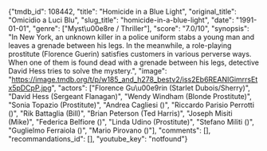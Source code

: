 {"tmdb_id": 108442, "title": "Homicide in a Blue Light", "original_title": "Omicidio a Luci Blu", "slug_title": "homicide-in-a-blue-light", "date": "1991-01-01", "genre": ["Myst\u00e8re / Thriller"], "score": "7.0/10", "synopsis": "In New York, an unknown killer in a police uniform stabs a young man and leaves a grenade between his legs. In the meanwhile, a role-playing prostitute (Florence Guerin) satisfies customers in various perverse ways. When one of them is found dead with a grenade between his legs, detective David Hess tries to solve the mystery.", "image": "https://image.tmdb.org/t/p/w185_and_h278_bestv2/iss2Eb6REANIGimrrsEtx5pDCpP.jpg", "actors": ["Florence Gu\u00e9rin (Starlet Dubois/Sherry)", "David Hess (Sergeant Flanagan)", "Wendy Windham (Blonde Prostitute)", "Sonia Topazio (Prostitute)", "Andrea Cagliesi ()", "Riccardo Parisio Perrotti ()", "Rik Battaglia (Bill)", "Brian Peterson (Ted Harris)", "Joseph Misiti (Mike)", "Federica Belfiore ()", "Linda Udino (Prostitute)", "Stefano Militi ()", "Guglielmo Ferraiola ()", "Mario Pirovano ()"], "comments": [], "recommandations_id": [], "youtube_key": "notfound"}